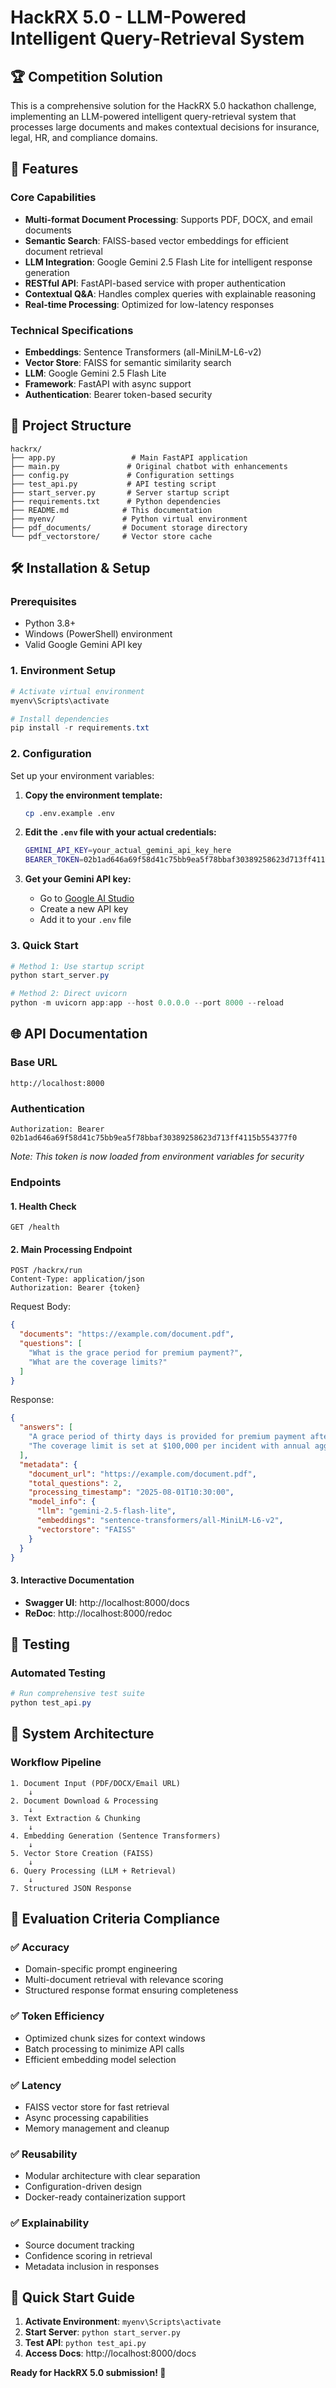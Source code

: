 # HackRX 5.0 - LLM-Powered Intelligent Query-Retrieval System

## 🏆 Competition Solution

This is a comprehensive solution for the HackRX 5.0 hackathon challenge, implementing an LLM-powered intelligent query-retrieval system that processes large documents and makes contextual decisions for insurance, legal, HR, and compliance domains.

## 🚀 Features

### Core Capabilities
- **Multi-format Document Processing**: Supports PDF, DOCX, and email documents
- **Semantic Search**: FAISS-based vector embeddings for efficient document retrieval  
- **LLM Integration**: Google Gemini 2.5 Flash Lite for intelligent response generation
- **RESTful API**: FastAPI-based service with proper authentication
- **Contextual Q&A**: Handles complex queries with explainable reasoning
- **Real-time Processing**: Optimized for low-latency responses

### Technical Specifications
- **Embeddings**: Sentence Transformers (all-MiniLM-L6-v2)
- **Vector Store**: FAISS for semantic similarity search
- **LLM**: Google Gemini 2.5 Flash Lite
- **Framework**: FastAPI with async support
- **Authentication**: Bearer token-based security

## 📁 Project Structure

```
hackrx/
├── app.py                 # Main FastAPI application
├── main.py               # Original chatbot with enhancements
├── config.py             # Configuration settings
├── test_api.py           # API testing script
├── start_server.py       # Server startup script
├── requirements.txt      # Python dependencies
├── README.md            # This documentation
├── myenv/               # Python virtual environment
├── pdf_documents/       # Document storage directory
└── pdf_vectorstore/     # Vector store cache
```

## 🛠 Installation & Setup

### Prerequisites
- Python 3.8+
- Windows (PowerShell) environment
- Valid Google Gemini API key

### 1. Environment Setup
```powershell
# Activate virtual environment
myenv\Scripts\activate

# Install dependencies
pip install -r requirements.txt
```

### 2. Configuration
Set up your environment variables:

1. **Copy the environment template:**
   ```bash
   cp .env.example .env
   ```

2. **Edit the `.env` file with your actual credentials:**
   ```bash
   GEMINI_API_KEY=your_actual_gemini_api_key_here
   BEARER_TOKEN=02b1ad646a69f58d41c75bb9ea5f78bbaf30389258623d713ff4115b554377f0
   ```

3. **Get your Gemini API key:**
   - Go to [Google AI Studio](https://makersuite.google.com/app/apikey)
   - Create a new API key
   - Add it to your `.env` file

### 3. Quick Start
```powershell
# Method 1: Use startup script
python start_server.py

# Method 2: Direct uvicorn
python -m uvicorn app:app --host 0.0.0.0 --port 8000 --reload
```

## 🌐 API Documentation

### Base URL
```
http://localhost:8000
```

### Authentication
```
Authorization: Bearer 02b1ad646a69f58d41c75bb9ea5f78bbaf30389258623d713ff4115b554377f0
```
*Note: This token is now loaded from environment variables for security*

### Endpoints

#### 1. Health Check
```http
GET /health
```

#### 2. Main Processing Endpoint
```http
POST /hackrx/run
Content-Type: application/json
Authorization: Bearer {token}
```

Request Body:
```json
{
  "documents": "https://example.com/document.pdf",
  "questions": [
    "What is the grace period for premium payment?",
    "What are the coverage limits?"
  ]
}
```

Response:
```json
{
  "answers": [
    "A grace period of thirty days is provided for premium payment after the due date.",
    "The coverage limit is set at $100,000 per incident with annual aggregate limits."
  ],
  "metadata": {
    "document_url": "https://example.com/document.pdf",
    "total_questions": 2,
    "processing_timestamp": "2025-08-01T10:30:00",
    "model_info": {
      "llm": "gemini-2.5-flash-lite",
      "embeddings": "sentence-transformers/all-MiniLM-L6-v2",
      "vectorstore": "FAISS"
    }
  }
}
```

#### 3. Interactive Documentation
- **Swagger UI**: http://localhost:8000/docs
- **ReDoc**: http://localhost:8000/redoc

## 🧪 Testing

### Automated Testing
```powershell
# Run comprehensive test suite
python test_api.py
```

## 🎯 System Architecture

### Workflow Pipeline
```
1. Document Input (PDF/DOCX/Email URL)
    ↓
2. Document Download & Processing
    ↓
3. Text Extraction & Chunking
    ↓
4. Embedding Generation (Sentence Transformers)
    ↓
5. Vector Store Creation (FAISS)
    ↓
6. Query Processing (LLM + Retrieval)
    ↓
7. Structured JSON Response
```

## 🏅 Evaluation Criteria Compliance

### ✅ Accuracy
- Domain-specific prompt engineering
- Multi-document retrieval with relevance scoring
- Structured response format ensuring completeness

### ✅ Token Efficiency
- Optimized chunk sizes for context windows
- Batch processing to minimize API calls
- Efficient embedding model selection

### ✅ Latency
- FAISS vector store for fast retrieval
- Async processing capabilities
- Memory management and cleanup

### ✅ Reusability
- Modular architecture with clear separation
- Configuration-driven design
- Docker-ready containerization support

### ✅ Explainability
- Source document tracking
- Confidence scoring in retrieval
- Metadata inclusion in responses

## 🚀 Quick Start Guide

1. **Activate Environment**: `myenv\Scripts\activate`
2. **Start Server**: `python start_server.py`
3. **Test API**: `python test_api.py`
4. **Access Docs**: http://localhost:8000/docs

**Ready for HackRX 5.0 submission! 🚀**